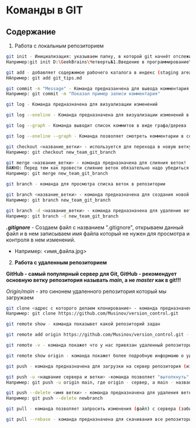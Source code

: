 # Команды в GIT

## Содержание

1. Работа с локальным репозиторием

```sh
git init - Инициализация: указываем папку, в которой git начнёт отслеживать изменения. В папке создаётся скрытая папка *.git
Например:git init D:\GeekBrains\Четверть№1.Введение в программирование\Введение в контроль версий\семинары\git
```
```sh
git add - добавляет содержимое рабочего каталога в индекс (staging area) для последующего коммита. Эта команда дается после добавления файлов 
НАпример: git add git_tips.md
```
```sh
git commit -m "Message" - Команда предназанчена для вывода комментария 
Например: git commit -m "Показал пример записи комментария"
```
```sh
git log - Команда предназначена для визуализации изменений

git log --oneline - Команда предназначена для визуализации изменений в сокращенной версии

git log --graph - Команда выводит список коммитов в виде графа/дерева

git log --oneline --graph - Команда позволяет смотреть комментарии в сокращенной версии и в виде красивого графа/дерева
```

```sh
git checkout <название_ветки> - используется для перехода в новую ветку репозитория
Например: git checkout new_team_git_branch
```
```sh
git merge <название_ветки> - команда предназначена для слияния веток!
ВАЖНО: Перед тем как провести слияние веток обязательно надо убедиться что вы находитесь в той ветке куда добавляете проверенную (готовую) информацию  
Например: git merge new_team_git_branch
```

```sh
git branch - команда для просмотра списка веток в репозитории

git branch <название_ветки> - команда предназначена для создания новой ветки с именем "название_ветки"
Например: git branch new_team_git_branch

git branch -d <название_ветки> - команда предназначена для удаление ветки с именем "название_ветки"
Например: git branch -d new_team_git_branch
```

_**.gitignore**_ - Создаем файл с названием ".gitignore", открываем данный файл и в нем записываем имя файла который не нужен для просмотра и контроля в нем изменений. 
* Например: <имя_файла.jpg>

2. **Работа с удаленным репозиторием**

**GitHub - самый популярный сервер для Git, GitHub - рекомендует основную ветку репозитория называть _main_, а не _master_ как в git!!!**

_Origin/main_ - это синонем удаленного репозитория который мы загружаем

```sh
git clone <адрес с которого делаем клонирование> - команда предназначена для копирования директории из указанного удаленного репозитория
Например: git clone https://github.com/Musinov/version_control.git
```

```sh
git remote show - команда показывет какой репозиторий задан

git remote add origin https://github.com/Musinov/version_control.git - означает что мы в качестве удаленного репозитория по умолчанию ставим репозиторий https://github.com/Musinov/version_control.git

git remote -v - команда покажет что у нас привязан удаленный репозиторий  (fetch - для считывания, push - для записи)

git remote show origin - команда покажет более подробную информаию о удаленном репозитории
```

```sh
git push - команда предназначена для загрузки на сервер репозитория (изменения репозитория)

git push -u <нащвание сервера и ветки> -команда позволяет "вытолкнуть" все изменения в удаленный сервер
Например: git push -u origin main, где origin - сервер, а main - название ветки

git push --delete <имя ветки> - команда предназначена для удаления ветки через терминал в GitHub (Ветку также можно удалить в браузере)
Например: git push --delete newbranch
```

```sh
git pull - команда позволяет запросить изменения (файл) с сервера (забирает с сервера)

git pull --rebase - команда предназначена для скачивания все репозитории с сервера, а все изменения потом туда пытаемся слить 
```



